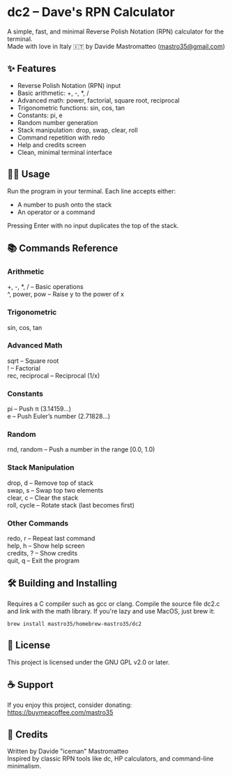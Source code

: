 # dc2 – Dave's RPN Calculator

A simple, fast, and minimal Reverse Polish Notation (RPN) calculator for the terminal.  
Made with love in Italy 🇮🇹 by Davide Mastromatteo (mastro35@gmail.com)

## ✨ Features

- Reverse Polish Notation (RPN) input
- Basic arithmetic: +, -, *, /
- Advanced math: power, factorial, square root, reciprocal
- Trigonometric functions: sin, cos, tan
- Constants: pi, e
- Random number generation
- Stack manipulation: drop, swap, clear, roll
- Command repetition with redo
- Help and credits screen
- Clean, minimal terminal interface

## 🧑‍💻 Usage

Run the program in your terminal. Each line accepts either:
- A number to push onto the stack
- An operator or a command

Pressing Enter with no input duplicates the top of the stack.

## 📚 Commands Reference

### Arithmetic
+, -, *, / – Basic operations  
^, power, pow – Raise y to the power of x

### Trigonometric
sin, cos, tan

### Advanced Math
sqrt – Square root  
! – Factorial  
rec, reciprocal – Reciprocal (1/x)

### Constants
pi – Push π (3.14159…)  
e – Push Euler’s number (2.71828…)

### Random
rnd, random – Push a number in the range [0.0, 1.0)

### Stack Manipulation
drop, d – Remove top of stack  
swap, s – Swap top two elements  
clear, c – Clear the stack  
roll, cycle – Rotate stack (last becomes first)

### Other Commands
redo, r – Repeat last command  
help, h – Show help screen  
credits, ? – Show credits  
quit, q – Exit the program

## 🛠️ Building and Installing

Requires a C compiler such as gcc or clang. Compile the source file dc2.c and link with the math library.
If you're lazy and use MacOS, just brew it:

```
brew install mastro35/homebrew-mastro35/dc2
```

## 🧾 License

This project is licensed under the GNU GPL v2.0 or later.

## ☕ Support

If you enjoy this project, consider donating:  
https://buymeacoffee.com/mastro35

## 🙏 Credits

Written by Davide "iceman" Mastromatteo  
Inspired by classic RPN tools like dc, HP calculators, and command-line minimalism.
